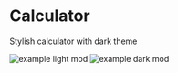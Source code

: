 # Calculator
Stylish calculator with dark theme

<img src="EScreenshot_1.png" alt="example light mod">
<img src="Screenshot_2.png" alt="example dark mod">
